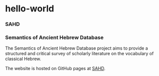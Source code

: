 # hello-world

### SAHD
### Semantics of Ancient Hebrew Database 

The Semantics of Ancient Hebrew Database project aims to provide a structured and critical survey of 
scholarly literature on the vocabulary of classical Hebrew. 

The website is hosted on GitHub pages at <a href="https://pthu.github.io/sahd" target="_blank">SAHD</a>.
